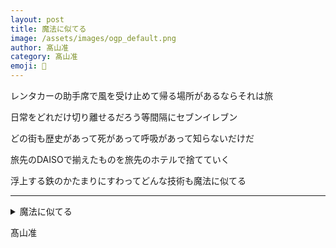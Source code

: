 ```yaml
---
layout: post
title: 魔法に似てる
image: /assets/images/ogp_default.png
author: 髙山准
category: 髙山准
emoji: 💺
---
```


<div class="tanka-area"><div class="tanka">
<p>レンタカーの助手席で風を受け止めて帰る場所があるならそれは旅</p>
<p>日常をどれだけ切り離せるだろう等間隔にセブンイレブン</p>
<p>どの街も歴史があって死があって呼吸があって知らないだけだ</p>
<p>旅先のDAISOで揃えたものを旅先のホテルで捨てていく</p>
<p>浮上する鉄のかたまりにすわってどんな技術も魔法に似てる</p></div></div>

---

<details><summary>魔法に似てる</summary>
レンタカーの助手席で風を受け止めて帰る場所があるならそれは旅<br />
日常をどれだけ切り離せるだろう等間隔にセブンイレブン<br />
どの街も歴史があって死があって呼吸があって知らないだけだ<br />
旅先のDAISOで揃えたものを旅先のホテルで捨てていく<br />
浮上する鉄のかたまりにすわってどんな技術も魔法に似てる<br />
</details>

髙山准
